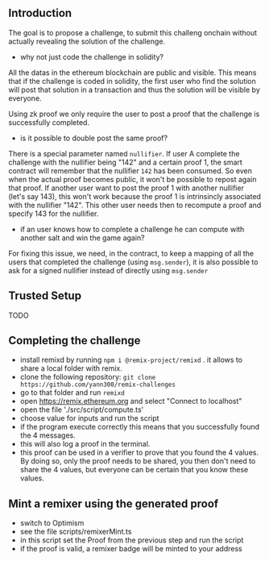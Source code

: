   ## Introduction

 The goal is to propose a challenge, to submit this challeng onchain without actually revealing the solution of the challenge.

  - why not just code the challenge in solidity?
  
 All the datas in the ethereum blockchain are public and visible. This means that if the challenge is coded in solidity, the first user who find the solution will post that solution in a transaction and thus the solution will be visible by everyone.

 Using zk proof we only require the user to post a proof that the challenge is successfully completed.

  - is it possible to double post the same proof?
  
 There is a special parameter named `nullifier`.
 If user A complete the challenge with the nullifier being "142" and a certain proof 1, the smart contract will remember that the nullifier `142` has been consumed.
 So even when the actual proof becomes public, it won't be possible to repost again that proof. 
 If another user want to post the proof 1 with another nullifier (let's say 143), this won't work because the proof 1 is intrinsincly associated with the nullifier "142".
 This other user needs then to recompute a proof and specify 143 for the nullifier.

  - if an user knows how to complete a challenge he can compute with another salt and win the game again?

 For fixing this issue, we need, in the contract, to keep a mapping of all the users that completed the challenge (using `msg.sender`), it is also possible to ask for a signed nullifier instead of directly using `msg.sender`
 
 ## Trusted Setup
 
 TODO
 
 ## Completing the challenge

 - install remixd by running `npm i @remix-project/remixd` . it allows to share a local folder with remix.
 - clone the following repository: `git clone https://github.com/yann300/remix-challenges`
 - go to that folder and run `remixd`
 - open https://remix.ethereum.org and select "Connect to localhost"
 - open the file './src/script/compute.ts'
 - choose value for inputs and run the script
 - if the program execute correctly this means that you successfully found the 4 messages.
 - this will also log a proof in the terminal.
 - this proof can be used in a verifier to prove that you found the 4 values. By doing so, only the proof needs to be shared, you then don't need to share the 4 values, but everyone can be certain that you know these values.

 ## Mint a remixer using the generated proof

 - switch to Optimism
 - see the file scripts/remixerMint.ts
 - in this script set the Proof from the previous step and run the script
 - if the proof is valid, a remixer badge will be minted to your address






